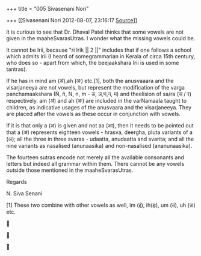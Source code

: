 +++
title = "005 Sivasenani Nori"

+++
[[Sivasenani Nori	2012-08-07, 23:16:17 [Source](https://groups.google.com/g/bvparishat/c/PiZ0N9B9px0)]]



It is curious to see that Dr. Dhaval Patel thinks that some vowels are not given in the maaheSvarasUtras. I wonder what the missing vowels could be.



It cannot be lrii, because "ri lrik \|\| 2 \|\|" includes that if one follows a school which admits lrii (I heard of somegrammarian in Kerala of circa 15th century, who does so - apart from which, the beejaakshara lrii is used in some tantras).



If he has in mind am (अं),ah (अः) etc.\[1\], both the anusvaaara and the visarjaneeya are not vowels, but represent the modification of the varga panchamaakshara (Ñ, ñ, N, n, m - ङ, ञ,ण,न, म) and theelision of sa/ra (स / र) respectively. am (अं) and ah (अः) are included in the varNamaala taught to children, as indicative usages of the anusvaara and the visarjaneeya. They are placed after the vowels as these occur in conjunction with vowels.



If it is that only a (अ) is given and not aa (आ), then it needs to be pointed out that a (अ) represents eighteen vowels - hrasva, deergha, pluta variants of a (अ); all the three in three svaras - udaatta, anudaatta and svarita; and all the nine variants as nasalised (anunaasika) and non-nasalised (ananunaasika).



The fourteen sutras encode not merely all the available consonants and letters but indeed all grammar within them. There cannot be any vowels outside those mentioned in the maaheSvarasUtras.



Regards

N. Siva Senani



\[1\] These two combine with other vowels as well, im (इं), ih(इः), um (उं), uh (उः) etc.  
  







